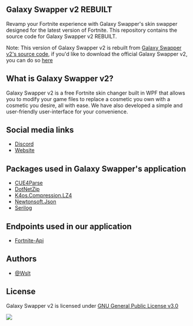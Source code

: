 ## Galaxy Swapper v2 REBUILT

Revamp your Fortnite experience with Galaxy Swapper's skin swapper designed for the latest version of Fortnite. This repository contains the source code for Galaxy Swapper v2 REBUILT.

Note: This version of Galaxy Swapper v2 is rebuilt from [Galaxy Swapper v2's source code](https://github.com/GalaxySwapperOfficial/Galaxy-Swapper-v2), if you'd like to download the official Galaxy Swapper v2, you can do so [here](https://galaxyswapperv2.com/Downloads/InGame.php)

## What is Galaxy Swapper v2?

Galaxy Swapper v2 is a free Fortnite skin changer built in WPF that allows you to modify your game files to replace a cosmetic you own with a cosmetic you desire, all with ease. We have also developed a simple and user-friendly user-interface for your convenience.

## Social media links
* [Discord](https://galaxyswapperv2.com/Discord)
* [Website](https://galaxyswapperv2.com)

## Packages used in Galaxy Swapper's application

* [CUE4Parse](https://github.com/FabianFG/CUE4Parse)
* [DotNetZip](https://github.com/haf/DotNetZip.Semverd)
* [K4os.Compression.LZ4](https://github.com/MiloszKrajewski/K4os.Compression.LZ4)
* [Newtonsoft.Json](https://www.newtonsoft.com/json)
* [Serilog](https://serilog.net)

## Endpoints used in our application

* [Fortnite-Api](https://dash.fortnite-api.com)

## Authors

* [@Wslt](https://github.com/CodeWslt)

## License

Galaxy Swapper v2 is licensed under [GNU General Public License v3.0](https://github.com/GalaxySwapperOfficial/Galaxy-Swapper-v2/blob/main/LICENSE)

<a href="https://galaxyswapperv2.com/Guilded"><img src="https://cdn.discordapp.com/attachments/1122580592370921494/1129255436281983046/ServerBanner2.jpg"></a>
